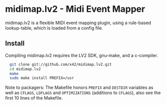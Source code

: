 midimap.lv2 - Midi Event Mapper
===============================

midimap.lv2 is a flexible MIDI event mapping plugin, using a rule-based
lookup-table, which is loaded from a config file.

Install
-------

Compiling midimap.lv2 requires the LV2 SDK, gnu-make, and a c-compiler.

```bash
  git clone git://github.com/x42/midimap.lv2.git
  cd midimap.lv2
  make
  sudo make install PREFIX=/usr
```

Note to packagers: The Makefile honors `PREFIX` and `DESTDIR` variables as well
as `CFLAGS`, `LDFLAGS` and `OPTIMIZATIONS` (additions to `CFLAGS`), also
see the first 10 lines of the Makefile.
